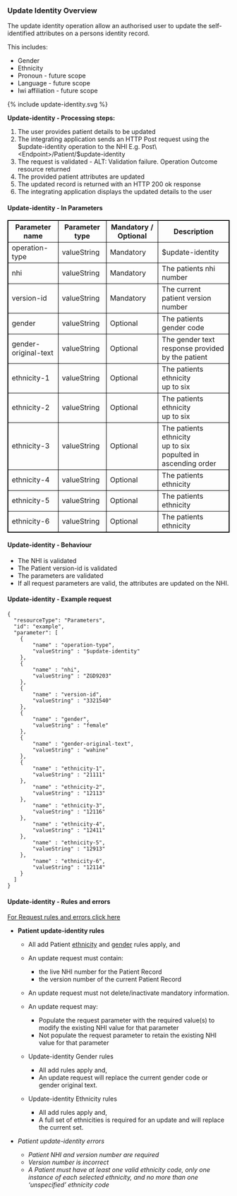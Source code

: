

### Update Identity Overview

The update identity operation allow an authorised user to update the self-identified attributes on a persons identity record.

This includes:
* Gender
* Ethnicity
* Pronoun - future scope
* Language - future scope
* Iwi affiliation - future scope


<div>
{% include update-identity.svg %}
</div>


**Update-identity - Processing steps:**

1. The user provides patient details to be updated
2. The integrating application sends an HTTP Post request using the $update-identity operation to the NHI E.g. Post\<Endpoint>/Patient/$update-identity
3. The request is validated - ALT: Validation failure. Operation Outcome resource returned
4. The provided patient attributes are updated
5. The updated record is returned with an HTTP 200 ok response
6. The integrating application displays the updated details to the user

<h4>Update-identity - In Parameters</h4>
<table>
<style>
table, th, td {
  border: 1px solid black;
  border-collapse: collapse;
}
</style>
<tr><th> Parameter name </th>
<th> Parameter type </th>
<th> Mandatory / Optional </th>
<th> Description </th></tr>

<tr><td> operation-type </td>
<td> valueString </td>
<td> Mandatory </td>
<td> $update-identity </td></tr>

<tr><td> nhi </td>
<td> valueString </td>
<td> Mandatory </td>
<td> The patients nhi number </td></tr>

<tr><td> version-id </td>
<td> valueString </td>
<td> Mandatory </td>
<td> The current patient version number </td></tr>

<tr><td> gender </td>
<td> valueString </td>
<td> Optional </td>
<td> The patients gender code </td></tr>

<tr><td> gender-original-text </td>
<td> valueString </td>
<td> Optional </td>
<td> The gender text response provided by the patient </td></tr>

<tr><td> ethnicity-1 </td>
<td> valueString </td>
<td> Optional </td>
<td> The patients ethnicity <br /> up to six </td></tr>

<tr><td> ethnicity-2 </td>
<td> valueString </td>
<td> Optional </td>
<td> The patients ethnicity <br /> up to six </td></tr>

<tr><td> ethnicity-3 </td>
<td> valueString </td>
<td> Optional </td>
<td> The patients ethnicity <br /> up to six <br /> populted in ascending order</td></tr>

<tr><td> ethnicity-4 </td>
<td> valueString </td>
<td> Optional </td>
<td> The patients ethnicity </td></tr>

<tr><td> ethnicity-5 </td>
<td> valueString </td>
<td> Optional </td>
<td> The patients ethnicity </td></tr>

<tr><td> ethnicity-6 </td>
<td> valueString </td>
<td> Optional </td>
<td> The patients ethnicity </td></tr>
</table>

#### Update-identity - Behaviour
  * The NHI is validated
  * The Patient version-id is validated
  * The parameters are validated
  * If all request parameters are valid, the attributes are updated on the NHI.


#### Update-identity - Example request

```  
{
  "resourceType": "Parameters",
  "id": "example",
  "parameter": [
    {
        "name" : "operation-type",
        "valueString" : "$update-identity"
    },
    {
        "name" : "nhi",
        "valueString" : "ZGD9203"
    },
    {
        "name" : "version-id",
        "valueString" : "3321540"
    },
    {
        "name" : "gender",
        "valueString" : "female"
    },
    {
        "name" : "gender-original-text",
        "valueString" : "wahine"
    },
    {
        "name" : "ethnicity-1",
        "valueString" : "21111"
    },
        "name" : "ethnicity-2",
        "valueString" : "12113"
    },
        "name" : "ethnicity-3",
        "valueString" : "12116"
    },
        "name" : "ethnicity-4",
        "valueString" : "12411"
    },
        "name" : "ethnicity-5",
        "valueString" : "12913"
    },
        "name" : "ethnicity-6",
        "valueString" : "12114"
    }
  ]
}

```

#### Update-identity - Rules and errors
  
[For Request rules and errors click here](/general.html#request-rules-and-errors)


* **Patient update-identity rules**
  * All add Patient [ethnicity](/addPatient.html#add-patient-ethnicity-rules) and [gender](/addPatient.html#add-patient-gender-rules) rules apply, and
  * An update request must contain:
    * the live NHI number for the Patient Record
    * the version number of the current Patient Record
  * An update request must not delete/inactivate mandatory information.
  * An update request may:
    * Populate the request parameter with the required value(s) to modify the existing NHI value for that parameter
    * Not populate the request parameter to retain the existing NHI value for that parameter

  * Update-identity Gender rules
    * All add rules apply and,
    * An update request will replace the current gender code or gender original text.
  
  * Update-identity Ethnicity rules
    * All add rules apply and,
    * A full set of ethnicities is required for an update and will replace the current set.

* _Patient update-identity errors_
  * _Patient NHI and version number are required_
  * _Version number is incorrect_
  * _A Patient must have at least one valid ethnicity code, only one instance of each selected ethnicity, and no more than one ‘unspecified’ ethnicity code_
